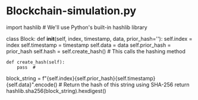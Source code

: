 # Blockchain-simulation.py
import hashlib  # We'll use Python's built-in hashlib library

class Block:
    def __init__(self, index, timestamp, data, prior_hash=''):
        self.index = index
        self.timestamp = timestamp
        self.data = data
        self.prior_hash = prior_hash
        self.hash = self.create_hash()  # This calls the hashing method
    
    def create_hash(self):
        pass  #
 block_string = f"{self.index}{self.prior_hash}{self.timestamp}{self.data}".encode()
        # Return the hash of this string using SHA-256
        return hashlib.sha256(block_string).hexdigest()
